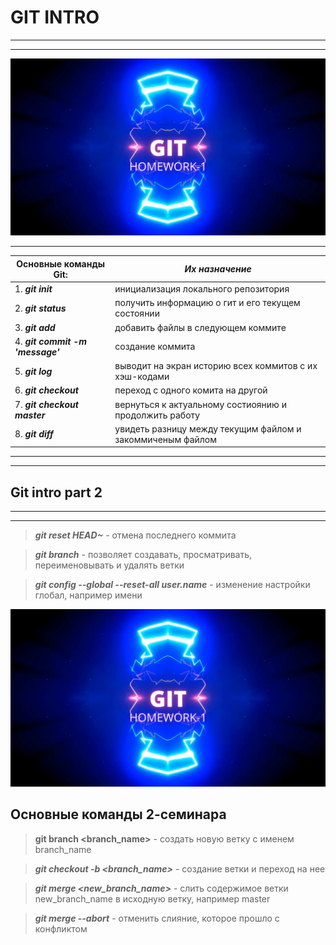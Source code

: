 # GIT INTRO
___
---
[![GIT Homework-1](Git.jpg)](https://drive.google.com/file/d/1OTIaNmimIQ5QTiuRBH7Ap4keP8Scpkte/view?usp=share_link "Git")

***
| **Основные команды Git:**        | *Их назначение*                        |
| -------------------------------- | ---------------------------------- |
| 1. ***git init***                | инициализация локального репозитория                        |
| 2. ***git status***              | получить информацию о гит и его текущем состоянии                  |
| 3. ***git add***                 | добавить файлы в следующем коммите                            |
| 4. ___git commit -m 'message'___ | создание коммита                            |
|5. ***git log***|выводит на экран историю всех коммитов с их хэш-кодами                         |
|6. ***git checkout***|переход с одного комита на другой                   |
|7. ***git checkout master***      |вернуться к актуальному состиоянию и продолжить работу                  |
|8. ***git diff***| увидеть разницу между текущим файлом и закоммиченым файлом                             |
------------------------------------
------------------------------------

## Git intro part 2
---
***
>***git reset HEAD~*** - отмена последнего коммита 

>***git branch*** - позволяет создавать, просматривать, переименовывать и удалять ветки

>***git config --global --reset-all user.name*** - изменение настройки глобал, например имени

![Git Homework](Git.jpg "git")

## Основные команды 2-семинара

> **git branch <branch_name>** - создать новую ветку с именем branch_name

>***git checkout -b <branch_name>*** - создание ветки и переход на нее

>***git merge <new_branch_name>*** - слить содержимое ветки new_branch_name в исходную ветку, например master

>***git merge --abort*** - отменить слияние, которое прошло с конфликтом

